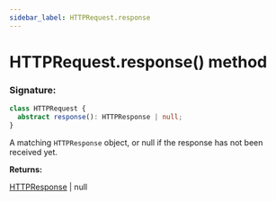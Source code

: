 ```yaml
---
sidebar_label: HTTPRequest.response
---
```


# HTTPRequest.response() method

### Signature:

```typescript
class HTTPRequest {
  abstract response(): HTTPResponse | null;
}
```

A matching `HTTPResponse` object, or null if the response has not been received yet.

**Returns:**

[HTTPResponse](./puppeteer.httpresponse.md) \| null
